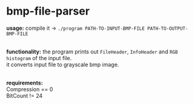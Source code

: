 # bmp-file-parser
**usage:**
compile it -> `./program PATH-TO-INPUT-BMP-FILE PATH-TO-OUTPUT-BMP-FILE`<br>
<br>

**functionality:**
the program prints out `FileHeader`, `InfoHeader` and `RGB histogram` of the input file.<br>
it converts input file to grayscale bmp image.<br>
<br>

**requirements:**<br>
Compression == 0<br>
BitCount != 24